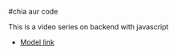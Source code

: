 #chia aur code

This is a video series on backend with javascript
- [Model link](https://app.eraser.io/workspace/YtPqZ1VogxGy1jzIDkzj)